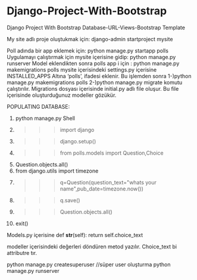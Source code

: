 # Django-Project-With-Bootstrap
Django Project With Bootstrap
Database-URL-Views-Bootstrap Template

My site adlı proje oluştukmak için:
django-admin startproject mysite

Poll adında bir app eklemek için:
python manage.py startapp polls
Uygulamayı çalıştırmak için mysite içerisine gidip:
  python manage.py runserver
Model eklendikten sonra polls app i için :
python manage.py makemigrations polls
mysite içerisindeki settings.py içerisine INSTALLED_APPS Altına ‘polls’, ifadesi eklenir. Bu işlemden sonra 
1-)python manage.py makemigrations polls
2-)python manage.py migrate
 komutu çalıştırılır. Migrations dosyası içerisinde initial.py adlı file oluşur. Bu file içerisinde oluşturduğunuz modeller gözükür.

POPULATING DATABASE:
1.	python manage.py Shell
2.	>>> import django
3.	>>> django.setup()
4.	>>> from polls.models import Question,Choice
5.	Question.objects.all()
6.	from django.utils import timezone
7.	>>> q=Question(question_text="whats your name",pub_date=timezone.now())
8.	>>> q.save()
9.	>>> Question.objects.all()
10.	exit()

Models.py içerisine 
def __str__(self):
 return self.choice_text


modeller içerisindeki değerleri döndüren metod yazılır. Choice_text bi attributre tır.

python manage.py createsuperuser //süper user oluşturma
python manage.py runserver

